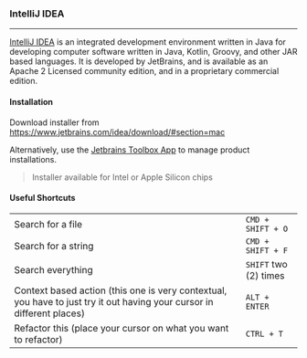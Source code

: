 ### IntelliJ IDEA
---
[IntelliJ IDEA](https://www.jetbrains.com/idea/) is an integrated development environment written in Java for developing computer software written in Java, Kotlin, Groovy, and other JAR based languages. It is developed by JetBrains, and is available as an Apache 2 Licensed community edition, and in a proprietary commercial edition.

#### Installation
Download installer from https://www.jetbrains.com/idea/download/#section=mac

Alternatively, use the [Jetbrains Toolbox App](https://www.jetbrains.com/toolbox-app/) to manage product installations.

>Installer available for Intel or Apple Silicon chips

#### Useful Shortcuts
|                                                                                                                        |                     |
|------------------------------------------------------------------------------------------------------------------------|---------------------|
| Search for a file                                                                                                      | `CMD + SHIFT + O`     |
| Search for a string                                                                                                    | `CMD + SHIFT + F`     |
| Search everything                                                                                                      | `SHIFT` two (2) times |
| Context based action (this one is very contextual, you have to just try it out having your cursor in different places) | `ALT + ENTER`         |
| Refactor this (place your cursor on what you want to refactor)                                                         | `CTRL + T`            |
